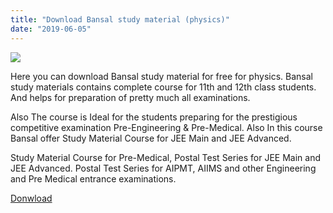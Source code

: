 ```yaml
---
title: "Download Bansal study material (physics)"
date: "2019-06-05"
---
```


![](/images/Bansal-study-material-physics.jpg)

Here you can download Bansal study material for free for physics. Bansal study materials contains complete course for 11th and 12th class students. And helps for preparation of pretty much all examinations.

Also The course is Ideal for the students preparing for the prestigious competitive examination Pre-Engineering & Pre-Medical. Also In this course Bansal offer Study Material Course for JEE Main and JEE Advanced.

Study Material Course for Pre-Medical, Postal Test Series for JEE Main and JEE Advanced. Postal Test Series for AIPMT, AIIMS and other Engineering and Pre Medical entrance examinations.

[Donwload](https://drive.google.com/folderview?id=1ReM4iAvLlwuPZyWLChhbajLvCsOj11SV)
